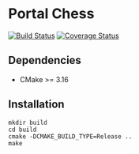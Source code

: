 # Portal Chess

[![Build Status](https://travis-ci.com/taylor-santos/portal-chess.svg?branch=trunk)](https://travis-ci.com/taylor-santos/portal-chess)
[![Coverage Status](https://coveralls.io/repos/github/taylor-santos/portal-chess/badge.svg?branch=trunk&kill_cache=1)](https://coveralls.io/github/taylor-santos/portal-chess?branch=trunk)

## Dependencies

* CMake >= 3.16

## Installation

```shell
mkdir build
cd build
cmake -DCMAKE_BUILD_TYPE=Release ..
make
```
